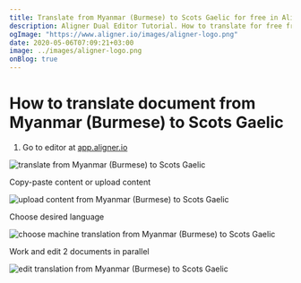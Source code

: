 ```yaml
---
title: Translate from Myanmar (Burmese) to Scots Gaelic for free in Aligner Editor
description: Aligner Dual Editor Tutorial. How to translate for free from Myanmar (Burmese) to Scots Gaelic. Aligner is multilingual document management platform. 
ogImage: "https://www.aligner.io/images/aligner-logo.png"
date: 2020-05-06T07:09:21+03:00
image: ../images/aligner-logo.png
onBlog: true
---
```


# How to translate document from Myanmar (Burmese) to Scots Gaelic

1. Go to editor at [app.aligner.io](https://app.aligner.io "Aligner App web page")

![translate from Myanmar (Burmese) to Scots Gaelic](../aligner-blank-editor.png "translate from Myanmar (Burmese) to Scots Gaelic")

Copy-paste content or upload content

![upload content from Myanmar (Burmese) to Scots Gaelic](../aligner-uploaded-document.png "upload content from Myanmar (Burmese) to Scots Gaelic")

Choose desired language

![choose machine translation from Myanmar (Burmese) to Scots Gaelic](../aligner-language-dropdown.png "choose machine translation from Myanmar (Burmese) to Scots Gaelic")

Work and edit 2 documents in parallel

![edit translation from Myanmar (Burmese) to Scots Gaelic](../aligner-double-sitded-editor.png "edit translation from Myanmar (Burmese) to Scots Gaelic")

